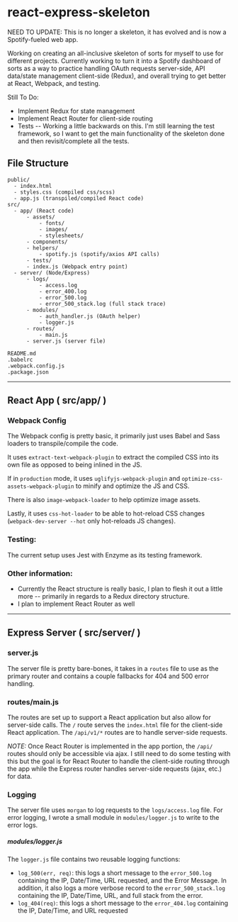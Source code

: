 # react-express-skeleton
NEED TO UPDATE: This is no longer a skeleton, it has evolved and is now a Spotify-fueled web app.

Working on creating an all-inclusive skeleton of sorts for myself to use for different projects. Currently working to turn it into a Spotify dashboard of sorts as a way to practice handling OAuth requests server-side, API data/state management client-side (Redux), and overall trying to get better at React, Webpack, and testing.

Still To Do:
* Implement Redux for state management
* Implement React Router for client-side routing
* Tests -- Working a little backwards on this. I'm still learning the test framework, so I want to get the main functionality of the skeleton done and then revisit/complete all the tests.

## File Structure
```
public/
  - index.html
  - styles.css (compiled css/scss)
  - app.js (transpiled/compiled React code)
src/
  - app/ (React code)
      - assets/
          - fonts/
          - images/
          - stylesheets/
      - components/
      - helpers/
          - spotify.js (spotify/axios API calls)
      - tests/
      - index.js (Webpack entry point)
  - server/ (Node/Express)
      - logs/
          - access.log
          - error_400.log
          - error_500.log
          - error_500_stack.log (full stack trace)
      - modules/
          - auth_handler.js (OAuth helper)
          - logger.js
      - routes/
          - main.js
      - server.js (server file)

README.md
.babelrc
.webpack.config.js
.package.json         
```

---

## React App ( src/app/ )
### Webpack Config
The Webpack config is pretty basic, it primarily just uses Babel and Sass loaders to transpile/compile the code.

It uses `extract-text-webpack-plugin` to extract the compiled CSS into its own file as opposed to being inlined in the JS.

If in `production` mode, it uses `uglifyjs-webpack-plugin` and `optimize-css-assets-webpack-plugin` to minify and optimize the JS and CSS.

There is also `image-webpack-loader` to help optimize image assets.

Lastly, it uses `css-hot-loader` to be able to hot-reload CSS changes (`webpack-dev-server --hot` only hot-reloads JS changes).

### Testing:
The current setup uses Jest with Enzyme as its testing framework.

### Other information:
* Currently the React structure is really basic, I plan to flesh it out a little more -- primarily in regards to a Redux directory structure.
* I plan to implement React Router as well

---

## Express Server ( src/server/ )
### server.js
The server file is pretty bare-bones, it takes in a `routes` file to use as the primary router and contains a couple fallbacks for 404 and 500 error handling.

### routes/main.js
The routes are set up to support a React application but also allow for server-side calls. The `/` route serves the `index.html` file for the client-side React application. The `/api/v1/*` routes are to handle server-side requests.

_NOTE:_ Once React Router is implemented in the app portion, the `/api/` routes should only be accessible via ajax. I still need to do some testing with this but the goal is for React Router to handle the client-side routing through the app while the Express router handles server-side requests (ajax, etc.) for data.

### Logging
The server file uses `morgan` to log requests to the `logs/access.log` file. For error logging, I wrote a small module in `modules/logger.js` to write to the error logs.
##### modules/logger.js
The `logger.js` file contains two reusable logging functions:
* `log_500(err, req)`:  this logs a short message to the `error_500.log` containing the IP, Date/Time, URL requested, and the Error Message. In addition, it also logs a more verbose record to the `error_500_stack.log` containing the IP, Date/Time, URL, and full stack from the error.
* `log_404(req)`: this logs a short message to the `error_404.log` containing the IP, Date/Time, and URL requested
